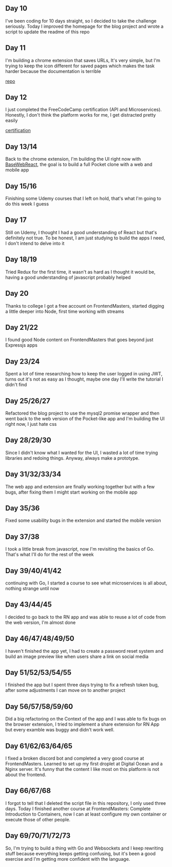 
## Day 10
I've been coding for 10 days straight, so I decided to take the challenge seriously. Today I improved the homepage for the blog project and wrote a script to update the readme of this repo

## Day 11
I'm building a chrome extension that saves URLs, It's very simple, but I'm trying to keep the icon different for saved pages which makes the task harder because the documentation is terrible

[repo](https://github.com/renato-macedo/kipin)

## Day 12
I just completed the FreeCodeCamp certification (API and Microservices). Honestly, I don't think the platform works for me,  I get distracted pretty easily

[certification](https://www.freecodecamp.org/certification/renatomacedo/apis-and-microservices)

## Day 13/14
Back to the chrome extension, I'm building the UI right now with [BaseWebReact](https://github.com/uber/baseweb), the goal is to build a full Pocket clone with a web and mobile app

## Day 15/16
Finishing some Udemy courses that I left on hold, that's what I'm going to do this week I guess

## Day 17
Still on Udemy, I thought I had a good understanding of React but that's definitely not true. To be honest, I am just studying to build the apps I need, I don't intend to delve into it

## Day 18/19
Tried Redux for the first time, it wasn't as hard as I thought it would be, having a good understanding of javascript probably helped

## Day 20
Thanks to college I got a free account on FrontendMasters, started digging a little deeper into Node, first time working with streams

## Day 21/22
I found good Node content on FrontendMasters that goes beyond just Expressjs apps

## Day 23/24
Spent a lot of time researching how to keep the user logged in using JWT, turns out it's not as easy as I thought, maybe one day I'll write the tutorial I didn't find

## Day 25/26/27
Refactored the blog project to use the mysql2 promise wrapper and then went back to the web version of the Pocket-like app and I'm building the UI right now, I just hate css

## Day 28/29/30
Since I didn't know what I wanted for the UI, I wasted a lot of time trying libraries and redoing things. Anyway, always make a prototype.

## Day 31/32/33/34
The web app and extension are finally working together but with a few bugs, after fixing them I might start working on the mobile app

## Day 35/36
Fixed some usability bugs in the extension and started the mobile version

## Day 37/38
I took a little break from javascript, now I'm revisiting the basics of Go. That's what I'll do for the rest of the week

## Day 39/40/41/42
continuing with Go, I started a course to see what microservices is all about, nothing strange until now

## Day 43/44/45
I decided to go back to the RN app and was able to reuse a lot of code from the web version, I'm almost done

## Day 46/47/48/49/50
I haven't finished the app yet, I had to create a password reset system and build an image preview like when users share a link on social media

## Day 51/52/53/54/55
I finished the app but I spent three days trying to fix a refresh token bug, after some adjustments I can move on to another project

## Day 56/57/58/59/60
Did a big refactoring on the Context of the app and I was able to fix bugs on the browser extension, I tried to implement a share extension for RN App but every examble was buggy and didn't work well.

## Day 61/62/63/64/65
I fixed a broken discord bot and completed a very good course at FrontendMasters. Learned to set up my first droplet at Digital Ocean and a Nginx server. It's funny that the content I like most on this platform is not about the frontend. 

## Day 66/67/68
I forgot to tell that I deleted the script file in this repository, I only used three days. Today I finished another course at FrontendMasters: Complete Introduction to Containers, now I can at least configure my own container or execute those of other people.

## Day 69/70/71/72/73
So, I'm trying to build a thing with Go and Websockets and I keep rewriting stuff because everything keeps getting confusing, but it's been a good exercise and I'm getting more confident with the language.

